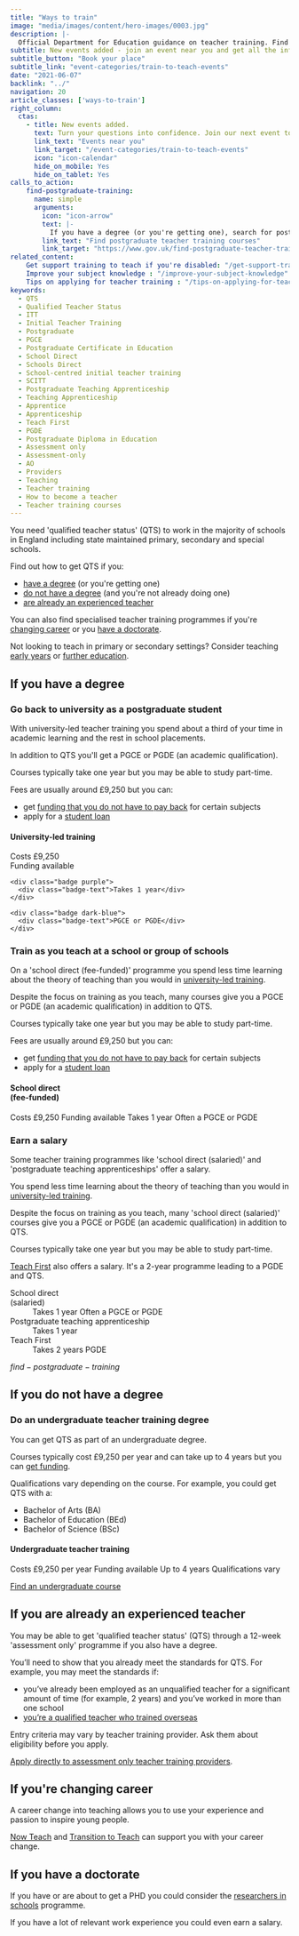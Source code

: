 ```yaml
---
title: "Ways to train"
image: "media/images/content/hero-images/0003.jpg"
description: |-
  Official Department for Education guidance on teacher training. Find out how to become a teacher, get qualified teacher status (QTS) through a PGCE or school direct and the salaries and funding available. 
subtitle: New events added - join an event near you and get all the info you need to become a teacher. 
subtitle_button: "Book your place"
subtitle_link: "event-categories/train-to-teach-events"
date: "2021-06-07"
backlink: "../"
navigation: 20
article_classes: ['ways-to-train']
right_column:
  ctas:
    - title: New events added.
      text: Turn your questions into confidence. Join our next event to decide which training suits you best.  
      link_text: "Events near you"
      link_target: "/event-categories/train-to-teach-events"
      icon: "icon-calendar"
      hide_on_mobile: Yes
      hide_on_tablet: Yes
calls_to_action:
    find-postgraduate-training:
      name: simple
      arguments:
        icon: "icon-arrow"
        text: |-
          If you have a degree (or you're getting one), search for postgraduate courses leading to qualified teacher status (QTS). This search tool does not include <a href="https://www.teachfirst.org.uk/">Teach First</a> courses.
        link_text: "Find postgraduate teacher training courses"
        link_target: "https://www.gov.uk/find-postgraduate-teacher-training-courses"
related_content:
    Get support training to teach if you're disabled: "/get-support-training-to-teach-if-you-are-disabled"
    Improve your subject knowledge : "/improve-your-subject-knowledge"
    Tips on applying for teacher training : "/tips-on-applying-for-teacher-training"
keywords:
  - QTS
  - Qualified Teacher Status
  - ITT
  - Initial Teacher Training
  - Postgraduate
  - PGCE
  - Postgraduate Certificate in Education
  - School Direct
  - Schools Direct
  - School-centred initial teacher training
  - SCITT
  - Postgraduate Teaching Apprenticeship
  - Teaching Apprenticeship
  - Apprentice
  - Apprenticeship
  - Teach First
  - PGDE
  - Postgraduate Diploma in Education
  - Assessment only
  - Assessment-only
  - AO
  - Providers
  - Teaching
  - Teacher training
  - How to become a teacher
  - Teacher training courses
---
```


You need 'qualified teacher status' (QTS) to work in the majority of schools in England including state maintained primary, secondary and special schools.

Find out how to get QTS if you:

* [have a degree](#if-you-have-a-degree) (or you're getting one)
* [do not have a degree](#if-you-do-not-have-a-degree) (and you're not already doing one)
* [are already an experienced teacher](#if-you-are-already-an-experienced-teacher)

You can also find specialised teacher training programmes if you're [changing career](#if-youre-changing-career) or you [have a doctorate](#if-you-have-a-doctorate).

Not looking to teach in primary or secondary settings? Consider teaching [early years](/early-years-teaching-training) or [further education](/become-a-further-education-teacher).

## If you have a degree

### Go back to university as a postgraduate student

With university-led teacher training you spend about a third of your time in academic learning and the rest in school placements.

In addition to QTS you'll get a PGCE or PGDE (an academic qualification).

Courses typically take one year but you may be able to study part-time.

Fees are usually around £9,250 but you can:

* get [funding that you do not have to pay back](/funding-your-training#bursaries-and-scholarships) for certain subjects
* apply for a [student loan](/funding-your-training#tuition-fee-and-maintenance-loans)

<div class="training-attributes">
  <h4>University-led training</h4>
  <div class="badges">
    <div class="badge pink">
      <div class="badge-text">Costs £9,250</div>
    </div>
    <div class="badge dark-cyan">
      <div class="badge-text">Funding available</div>
    </div>

    <div class="badge purple">
      <div class="badge-text">Takes 1 year</div>
    </div>

    <div class="badge dark-blue">
      <div class="badge-text">PGCE or PGDE</div>
    </div>
  </div>
</div>

### Train as you teach at a school or group of schools

On a 'school direct (fee-funded)' programme you spend less time learning about the theory of teaching than you would in [university-led training](/ways-to-train#go-back-to-university-as-a-postgraduate-student).

Despite the focus on training as you teach, many courses give you a PGCE or PGDE (an academic qualification) in addition to QTS.

Courses typically take one year but you may be able to study part-time.

Fees are usually around £9,250 but you can:

* get [funding that you do not have to pay back](/funding-your-training#bursaries-and-scholarships) for certain subjects
* apply for a [student loan](/funding-your-training#tuition-fee-and-maintenance-loans)  

<div class="training-attributes">
  <h4>School direct<br/>(fee-funded)</h4>
  <div class="badges">
    <span class="badge pink">Costs £9,250</span>
    <span class="badge dark-cyan">Funding available</span>
    <span class="badge purple">Takes 1 year</span>
    <span class="badge dark-blue">Often a PGCE or PGDE</span>
  </div>
</div>

### Earn a salary

Some teacher training programmes like 'school direct (salaried)' and 'postgraduate teaching apprenticeships' offer a salary.

You spend less time learning about the theory of teaching than you would in [university-led training](/ways-to-train#go-back-to-university-as-a-postgraduate-student).

Despite the focus on training as you teach, many 'school direct (salaried)' courses give you a PGCE or PGDE (an academic qualification) in addition to QTS.

Courses typically take one year but you may be able to study part-time.

[Teach First](https://www.teachfirst.org.uk/) also offers a salary. It's a 2-year programme leading to a PGDE and QTS.

<dl>
  <div class="training-option">
    <dt>School direct<br/>(salaried)</dt>
    <dd class="badges">
      <span class="badge purple">Takes 1 year</span>
      <span class="badge dark-blue">Often a PGCE or PGDE</span>
    </dd>
  </div>

  <div class="training-option">
    <dt>Postgraduate teaching apprenticeship</dt>
    <dd class="badges">
      <span class="badge purple">Takes 1 year</span>
    </dd>
  </div>

  <div class="training-option">
    <dt>Teach First</dt>
    <dd class="badges">
      <span class="badge purple">Takes 2 years</span>
      <span class="badge dark-blue">PGDE</span>
    </dd>
  </div>
</dl>

$find-postgraduate-training$

## If you do not have a degree

### Do an undergraduate teacher training degree

You can get QTS as part of an undergraduate degree.

Courses typically cost £9,250 per year and can take up to 4 years but you can [get funding](https://www.gov.uk/student-finance-calculator).

Qualifications vary depending on the course. For example, you could get QTS with a:

* Bachelor of Arts (BA)
* Bachelor of Education (BEd)
* Bachelor of Science (BSc)

<div class="training-attributes">
  <h4>Undergraduate teacher training</h4>
  <div class="badges">
    <span class="badge pink">Costs £9,250 per year</span>
    <span class="badge dark-cyan">Funding available</span>
    <span class="badge purple">Up to 4 years</span>
    <span class="badge dark-blue">Qualifications vary</span>
  </div>
</div>

<a href="https://digital.ucas.com/search" class="button">Find an undergraduate course</a>

## If you are already an experienced teacher

You may be able to get 'qualified teacher status' (QTS) through a 12-week 'assessment only' programme if you also have a degree.

You’ll need to show that you already meet the standards for QTS. For example, you may meet the standards if:

* you’ve already been employed as an unqualified teacher for a significant amount of time (for example, 2 years) and you’ve worked in more than one school
* [you’re a qualified teacher who trained overseas](/come-to-england-to-teach-if-you-are-a-teacher-from-outside-the-uk)

Entry criteria may vary by teacher training provider. Ask them about eligibility before you apply.

[Apply directly to assessment only teacher training providers](/assessment-only-providers).

## If you're changing career

A career change into teaching allows you to use your experience and
passion to inspire young people.

[Now Teach](https://nowteach.org.uk/) and [Transition to Teach](https://www.transitiontoteach.co.uk/) can support you with your career change.

## If you have a doctorate

If you have or are about to get a PHD you could consider the [researchers in schools](https://thebrilliantclub.org/researchers-in-schools/) programme.

If you have a lot of relevant work experience you could even earn a salary.
